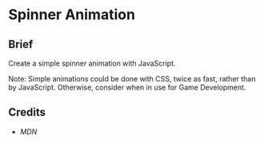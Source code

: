 # Spinner Animation

## Brief

Create a simple spinner animation with JavaScript.

Note: Simple animations could be done with CSS, twice as fast, rather than by JavaScript. Otherwise, consider when in use for  Game Development.

## Credits

- _MDN_
